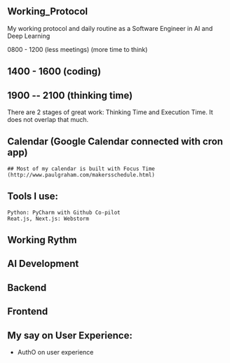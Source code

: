 ## Working_Protocol
My working protocol and daily routine as a Software Engineer in AI and Deep Learning

0800 - 1200 (less meetings) (more time to think)

## 1400 - 1600 (coding)

## 1900 -- 2100 (thinking time)

There are 2 stages of great work: Thinking Time and Execution Time. It does not overlap that much.


## Calendar (Google Calendar connected with cron app)
    ## Most of my calendar is built with Focus Time (http://www.paulgraham.com/makersschedule.html)



## Tools I use:
    Python: PyCharm with Github Co-pilot
    Reat.js, Next.js: Webstorm 
    
## Working Rythm

## AI Development

## Backend

## Frontend

## My say on User Experience:
   * AuthO on user experience
